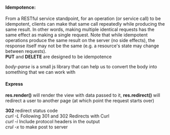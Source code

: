 #### Idempotence:
From a RESTful service standpoint, for an operation (or service call) to be idempotent, clients can make that same call 
repeatedly while producing the same result. In other words, making multiple identical requests has the same effect as making
a single request. Note that while idempotent operations produce the same result on the server (no side effects), the response
itself may not be the same (e.g. a resource's state may change between requests).<br/>
**PUT** and **DELETE** are designed to be idempotence<br/>

*body-parse* is a small js library that can help us to convert the body into something that we can work with <br/>
#### Express
**res.render()** will render the view with data passed to it, **res.redirect()** will redirect a user to another page (at which point the request starts over) <br/>

**302** redirect status code<br/>
*curl -L* Following 301 and 302 Redirects with Curl<br/>
*curl -i* Include protocol headers in the output<br/>
*crul -x* to make post to server
